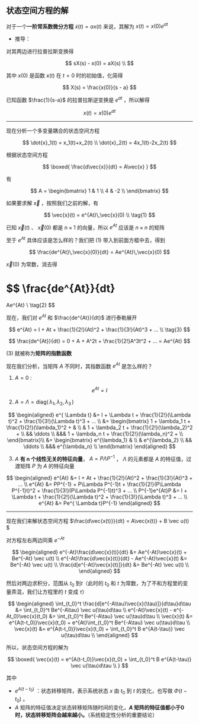 ## 状态空间方程的解

对于一个**一阶常系数微分方程** $\dot{x}(t) = ax(t)$ 来说，其解为 $x(t) = x(0)e^{at}$

- 推导：

对其两边进行拉普拉斯变换得

$$
sX(s) - x(0) = aX(s) \\
$$

其中 $x(0)$ 是函数 $x(t)$ 在 $t = 0$  时的初始值，化简得

$$
X(s) = \frac{x(0)}{s - a}
$$

已知函数 $\frac{1}{s-a}$ 的拉普拉斯逆变换是 $e^{at}$ ，所以解得

$$
x(t) = x(0)e^{at}
$$

---

现在分析一个多变量耦合的状态空间方程

$$
\dot{x}_1(t) = x_1(t)+x_2(t) \\
\dot{x}_2(t) = 4x_1(t)-2x_2(t)
$$

根据状态空间方程

$$
\boxed{
\frac{d\vec{x}}{dt} = A\vec{x}
}
$$

有

$$
A = 
\begin{bmatrix}
1 & 1 \\
4 & -2 \\
\end{bmatrix}
$$

如果要求解 $\vec{x}$ ，按照我们之前的解，有

$$
\vec{x}(t) = e^{At}\,\vec{x}(0) \\
\tag{1}
$$

已知 $\vec{x}(t)$ 、 $\vec{x}(0)$ 都是 $n\times1$ 的向量，所以 $e^{At}$ 应该是 $n\times n$ 的矩阵

至于  $e^{At}$ 具体应该是怎么样的？我们把 (1) 带入到前面方框中去，得到

$$
\frac{de^{At}\,\vec{x}(0)}{dt} =
Ae^{At}\,\vec{x}(0)
$$

$\vec{x}(0)$ 为常数，消去得

$$
\frac{de^{At}}{dt} 
=
Ae^{At} \\
\tag{2}
$$

现在，我们对 $e^{At}$ 和 $\frac{de^{At}}{dt}$ 进行泰勒展开

$$
e^{At} = I + At + \frac{1}{2!}(At)^2 + \frac{1}{3!}(At)^3 + ... \\
\tag{3}
$$

$$
\frac{de^{At}}{dt} = 0 + A + A^2t + \frac{1}{2!}A^3t^2 + ... = Ae^{At}
$$

(3) 就被称为**矩阵的指数函数** 

现在我们分析，当矩阵 $A$ 不同时，其指数函数 $e^{At}$ 是怎么样的？

1. $A = 0$ :

$$
  e^{At} = I
$$

2. $A = \Lambda = \text{diag}(\, \lambda_{1}, \lambda_{2}, \lambda_{3} \,)$  

$$
\begin{aligned}
   e^{ \Lambda t} 
   &=
   I + \Lambda t + \frac{1}{2!}(\Lambda t)^2 + \frac{1}{3!}(\Lambda t)^3 + ... \\
   &=
   \begin{bmatrix}
   1 + \lambda_1 t + \frac{1}{2!}(\lambda_1)^2 +  &  \\
   & 1 + \lambda_2 t + \frac{1}{2!}(\lambda_2)^2 + \\
   && \ddots \\
   &&& 1 + \lambda_n t + \frac{1}{2!}(\lambda_n)^2 + \\
   \end{bmatrix}\\
   &=
   \begin{bmatrix}
   e^{\lambda_1} &  \\
   & e^{\lambda_2}  \\
   && \ddots \\
   &&& e^{\lambda_n} \\
   \end{bmatrix}
   \end{aligned}
$$

3. $A$ **有 n 个线性无关的特征向量**， $A = P\Lambda P^{-1}$ ， $\Lambda$ 的元素都是 $A$ 的特征值，过渡矩阵 $P$ 为 $A$ 的特征向量

$$
   \begin{aligned}
   e^{At} &= I + At + \frac{1}{2!}(At)^2 + \frac{1}{3!}(At)^3 + ... \\
   e^{At} &= PP^{-1} + P\Lambda P^{-1}t + \frac{1}{2!}(P\Lambda P^{-1}t)^2 + \frac{1}{3!}(P\Lambda P^{-1}t)^3 + ... \\
   P^{-1}e^{At}P &= I + \Lambda t + \frac{1}{2!}(\Lambda t)^2 + \frac{1}{3!}(\Lambda t)^3 + ... \\ 
   e^{At} &= Pe^{ \Lambda t}P^{-1}
   \end{aligned}
$$

---

现在我们来解状态空间方程 $\frac{d\vec{x(t)}}{dt} = A\vec{x(t)} + B \vec u(t) $ 

对方程左右两边同乘 $e^{-At}$ 

$$
\begin{aligned}
e^{-At}\frac{d\vec{x}(t)}{dt} &= Ae^{-At}\vec{x}(t) + Be^{-At} \vec u(t) \\
e^{-At}\frac{d\vec{x}(t)}{dt} -  Ae^{-At}\vec{x}(t)  &= Be^{-At} \vec u(t) \\
\frac{d[e^{-At}\vec{x}(t)]}{dt} &= Be^{-At} \vec u(t) \\
\end{aligned}
$$

然后对两边求积分，范围从 $t_0$ 到$t$（此时的 $t_0$ 和 $t$ 为常数，为了不和方程里的变量弄混，我们让方程里的 $t$ 变成 $\tau$）

$$
\begin{aligned}
\int_{t_0}^t \frac{d[e^{-A\tau}\vec{x}(\tau)]}{d\tau}d\tau &= \int_{t_0}^t Be^{-A\tau} \vec u(\tau)d\tau \\
e^{-At}\vec{x}(t) - e^{-At_0}\vec{x}(t_0)   &= \int_{t_0}^t Be^{-A\tau} \vec u(\tau)d\tau \\
\vec{x}(t) &= e^{A(t-t_0)}\vec{x}(t_0)  + e^{At}\int_{t_0}^t Be^{-A\tau} \vec u(\tau)d\tau \\
\vec{x}(t) &= e^{A(t-t_0)}\vec{x}(t_0)  + \int_{t_0}^t B e^{A(t-\tau)} \vec u(\tau)d\tau \\
\end{aligned}
$$

所以，状态空间方程的解为

$$
\boxed{
\vec{x}(t) = e^{A(t-t_0)}\vec{x}(t_0)  + \int_{t_0}^t B e^{A(t-\tau)} \vec u(\tau)d\tau \\
}
$$

其中

- $e^{A(t-t_0)}$ ：状态转移矩阵，表示系统状态 $x$ 由 $t_0$ 到 $t$ 的变化，也写做 $\Phi (t-t_0)$ 。
-  $A$ 矩阵的特征值决定状态转移矩阵随时间的变化，**$A$ 矩阵的特征值都小于0时，状态转移矩阵会越来越小。**（系统稳定性分析的重要结论）









